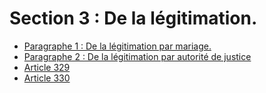 # Section 3 : De la légitimation.

- [Paragraphe 1 : De la légitimation par mariage.](paragraphe-1)
- [Paragraphe 2 : De la légitimation par autorité de justice](paragraphe-2)
- [Article 329](article-329.md)
- [Article 330](article-330.md)
